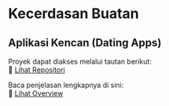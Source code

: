 # Kecerdasan Buatan

## Aplikasi Kencan (Dating Apps)

Proyek dapat diakses melalui tautan berikut:  
🔗 [Lihat Repositori](https://github.com/One-Of-Those-Organization/dating-apps-demo)

Baca penjelasan lengkapnya di sini:  
📄 [Lihat Overview](https://github.com/One-Of-Those-Organization/dating-apps-demo/blob/main/README.md)
